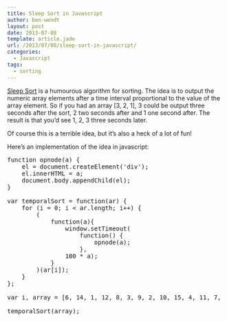 ```yaml
---
title: Sleep Sort in Javascript
author: ben-wendt
layout: post
date: 2013-07-08
template: article.jade
url: /2013/07/08/sleep-sort-in-javascript/
categories:
  - Javascript
tags:
  - sorting
---
```

[Sleep Sort][1] is a humourous algorithm for sorting. The idea is to output the numeric array elements after a time interval proportional to the value of the array element. So if you had an array [3, 2, 1], 3 could be output three seconds after the sort, 2 two seconds after and 1 one second after. The result is that you&#8217;d see 1, 2, 3 three seconds later.

Of course this is a terrible idea, but it&#8217;s also a heck of a lot of fun!

Here&#8217;s an implementation of the idea in javascript:

<pre class="brush: jscript; title: ; notranslate" title="">function opnode(a) {
	el = document.createElement('div');
	el.innerHTML = a;
	document.body.appendChild(el);
}

var temporalSort = function(ar) {
	for (i = 0; i &lt; ar.length; i++) {
		(
			function(a){
				window.setTimeout(
					function() {
						opnode(a);
					},
				100 * a);
			}
		)(ar[i]);
	}
};

var i, array = [6, 14, 1, 12, 8, 3, 9, 2, 10, 15, 4, 11, 7, 13, 5];

temporalSort(array);
</pre>

 [1]: http://archives.cazzaserver.com/SleepSortWiki/SleepSort.html
